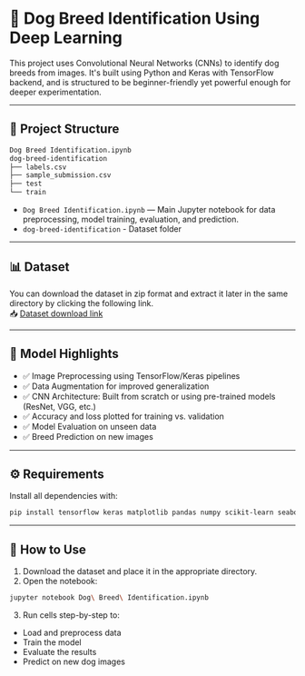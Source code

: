 # 🐶 Dog Breed Identification Using Deep Learning

This project uses Convolutional Neural Networks (CNNs) to identify dog breeds from images. It's built using Python and Keras with TensorFlow backend, and is structured to be beginner-friendly yet powerful enough for deeper experimentation.

---

## 📁 Project Structure
```bash
Dog Breed Identification.ipynb
dog-breed-identification
├── labels.csv
├── sample_submission.csv
├── test
└── train
```
- `Dog Breed Identification.ipynb` — Main Jupyter notebook for data preprocessing, model training, evaluation, and prediction.
- `dog-breed-identification` - Dataset folder

---

## 📊 Dataset

You can download the dataset in zip format and extract it later in the same directory by clicking the following link. <br>
📥 [Dataset download link](https://drive.google.com/file/d/14of-v7y9Q95fqBvOXfTrEg2C2LZ-aq6l/view)


---

## 🧠 Model Highlights

- ✅ Image Preprocessing using TensorFlow/Keras pipelines
- ✅ Data Augmentation for improved generalization
- ✅ CNN Architecture: Built from scratch or using pre-trained models (ResNet, VGG, etc.)
- ✅ Accuracy and loss plotted for training vs. validation
- ✅ Model Evaluation on unseen data
- ✅ Breed Prediction on new images

---

## ⚙️ Requirements

Install all dependencies with:

```bash
pip install tensorflow keras matplotlib pandas numpy scikit-learn seaborn opencv-python
```
---

## 🚀 How to Use
1. Download the dataset and place it in the appropriate directory.
2. Open the notebook:
```bash
jupyter notebook Dog\ Breed\ Identification.ipynb
```
3. Run cells step-by-step to:
- Load and preprocess data
- Train the model
- Evaluate the results
- Predict on new dog images
